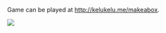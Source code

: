 Game can be played at <a href="http://kelukelu.me/makeabox">http://kelukelu.me/makeabox.

<img src="http://i.imgur.com/XTQmORB.png">

</a>

